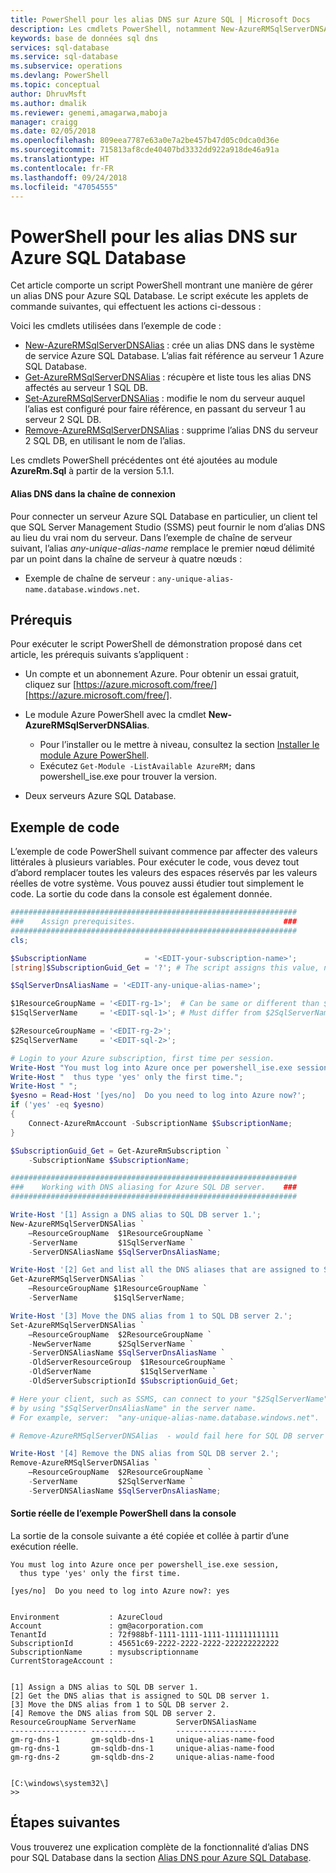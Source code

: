 ```yaml
---
title: PowerShell pour les alias DNS sur Azure SQL | Microsoft Docs
description: Les cmdlets PowerShell, notamment New-AzureRMSqlServerDNSAlias, permettent de rediriger les nouvelles connexions clientes vers un autre serveur Azure SQL Database, sans toucher aux configurations clientes.
keywords: base de données sql dns
services: sql-database
ms.service: sql-database
ms.subservice: operations
ms.devlang: PowerShell
ms.topic: conceptual
author: DhruvMsft
ms.author: dmalik
ms.reviewer: genemi,amagarwa,maboja
manager: craigg
ms.date: 02/05/2018
ms.openlocfilehash: 809eea7787e63a0e7a2be457b47d05c0dca0d36e
ms.sourcegitcommit: 715813af8cde40407bd3332dd922a918de46a91a
ms.translationtype: HT
ms.contentlocale: fr-FR
ms.lasthandoff: 09/24/2018
ms.locfileid: "47054555"
---
```

# <a name="powershell-for-dns-alias-to-azure-sql-database"></a>PowerShell pour les alias DNS sur Azure SQL Database

Cet article comporte un script PowerShell montrant une manière de gérer un alias DNS pour Azure SQL Database. Le script exécute les applets de commande suivantes, qui effectuent les actions ci-dessous :


Voici les cmdlets utilisées dans l’exemple de code :
- [New-AzureRMSqlServerDNSAlias](https://docs.microsoft.com/powershell/module/AzureRM.Sql/New-AzureRmSqlServerDnsAlias?view=azurermps-5.1.1) : crée un alias DNS dans le système de service Azure SQL Database. L’alias fait référence au serveur 1 Azure SQL Database.
- [Get-AzureRMSqlServerDNSAlias](https://docs.microsoft.com/powershell/module/AzureRM.Sql/Get-AzureRmSqlServerDnsAlias?view=azurermps-5.1.1) : récupère et liste tous les alias DNS affectés au serveur 1 SQL DB.
- [Set-AzureRMSqlServerDNSAlias](https://docs.microsoft.com/powershell/module/AzureRM.Sql/Set-AzureRmSqlServerDnsAlias?view=azurermps-5.1.1) : modifie le nom du serveur auquel l’alias est configuré pour faire référence, en passant du serveur 1 au serveur 2 SQL DB.
- [Remove-AzureRMSqlServerDNSAlias](https://docs.microsoft.com/powershell/module/AzureRM.Sql/Remove-AzureRmSqlServerDnsAlias?view=azurermps-5.1.1) : supprime l’alias DNS du serveur 2 SQL DB, en utilisant le nom de l’alias.


Les cmdlets PowerShell précédentes ont été ajoutées au module **AzureRm.Sql** à partir de la version 5.1.1.




#### <a name="dns-alias-in-connection-string"></a>Alias DNS dans la chaîne de connexion

Pour connecter un serveur Azure SQL Database en particulier, un client tel que SQL Server Management Studio (SSMS) peut fournir le nom d’alias DNS au lieu du vrai nom du serveur. Dans l’exemple de chaîne de serveur suivant, l’alias *any-unique-alias-name* remplace le premier nœud délimité par un point dans la chaîne de serveur à quatre nœuds :
- Exemple de chaîne de serveur : `any-unique-alias-name.database.windows.net`.



## <a name="prerequisites"></a>Prérequis

Pour exécuter le script PowerShell de démonstration proposé dans cet article, les prérequis suivants s’appliquent :

- Un compte et un abonnement Azure. Pour obtenir un essai gratuit, cliquez sur [https://azure.microsoft.com/free/][https://azure.microsoft.com/free/].

- Le module Azure PowerShell avec la cmdlet **New-AzureRMSqlServerDNSAlias**.
    - Pour l’installer ou le mettre à niveau, consultez la section [Installer le module Azure PowerShell][install-azurerm-ps-84p].
    - Exécutez `Get-Module -ListAvailable AzureRM;` dans powershell\_ise.exe pour trouver la version.

- Deux serveurs Azure SQL Database.

## <a name="code-example"></a>Exemple de code

L’exemple de code PowerShell suivant commence par affecter des valeurs littérales à plusieurs variables. Pour exécuter le code, vous devez tout d’abord remplacer toutes les valeurs des espaces réservés par les valeurs réelles de votre système. Vous pouvez aussi étudier tout simplement le code. La sortie du code dans la console est également donnée.


```powershell
################################################################
###    Assign prerequisites.                                 ###
################################################################
cls;

$SubscriptionName             = '<EDIT-your-subscription-name>';
[string]$SubscriptionGuid_Get = '?'; # The script assigns this value, not you.

$SqlServerDnsAliasName = '<EDIT-any-unique-alias-name>';

$1ResourceGroupName = '<EDIT-rg-1>';  # Can be same or different than $2ResourceGroupName.
$1SqlServerName     = '<EDIT-sql-1>'; # Must differ from $2SqlServerName.

$2ResourceGroupName = '<EDIT-rg-2>';
$2SqlServerName     = '<EDIT-sql-2>';

# Login to your Azure subscription, first time per session.
Write-Host "You must log into Azure once per powershell_ise.exe session,";
Write-Host "  thus type 'yes' only the first time.";
Write-Host " ";
$yesno = Read-Host '[yes/no]  Do you need to log into Azure now?';
if ('yes' -eq $yesno)
{
    Connect-AzureRmAccount -SubscriptionName $SubscriptionName;
}

$SubscriptionGuid_Get = Get-AzureRmSubscription `
    -SubscriptionName $SubscriptionName;

################################################################
###    Working with DNS aliasing for Azure SQL DB server.    ###
################################################################

Write-Host '[1] Assign a DNS alias to SQL DB server 1.';
New-AzureRMSqlServerDNSAlias `
    –ResourceGroupName  $1ResourceGroupName `
    -ServerName         $1SqlServerName `
    -ServerDNSAliasName $SqlServerDnsAliasName;

Write-Host '[2] Get and list all the DNS aliases that are assigned to SQL DB server 1.';
Get-AzureRMSqlServerDNSAlias `
    –ResourceGroupName $1ResourceGroupName `
    -ServerName        $1SqlServerName;

Write-Host '[3] Move the DNS alias from 1 to SQL DB server 2.';
Set-AzureRMSqlServerDNSAlias `
    –ResourceGroupName  $2ResourceGroupName `
    -NewServerName      $2SqlServerName `
    -ServerDNSAliasName $SqlServerDnsAliasName `
    -OldServerResourceGroup  $1ResourceGroupName `
    -OldServerName           $1SqlServerName `
    -OldServerSubscriptionId $SubscriptionGuid_Get;

# Here your client, such as SSMS, can connect to your "$2SqlServerName"
# by using "$SqlServerDnsAliasName" in the server name.
# For example, server:  "any-unique-alias-name.database.windows.net".

# Remove-AzureRMSqlServerDNSAlias  - would fail here for SQL DB server 1.

Write-Host '[4] Remove the DNS alias from SQL DB server 2.';
Remove-AzureRMSqlServerDNSAlias `
    –ResourceGroupName  $2ResourceGroupName `
    -ServerName         $2SqlServerName `
    -ServerDNSAliasName $SqlServerDnsAliasName;
```


#### <a name="actual-console-output-from-the-powershell-example"></a>Sortie réelle de l’exemple PowerShell dans la console

La sortie de la console suivante a été copiée et collée à partir d’une exécution réelle.


```
You must log into Azure once per powershell_ise.exe session,
  thus type 'yes' only the first time.
 
[yes/no]  Do you need to log into Azure now?: yes


Environment           : AzureCloud
Account               : gm@acorporation.com
TenantId              : 72f988bf-1111-1111-1111-111111111111
SubscriptionId        : 45651c69-2222-2222-2222-222222222222
SubscriptionName      : mysubscriptionname
CurrentStorageAccount : 

 
[1] Assign a DNS alias to SQL DB server 1.
[2] Get the DNS alias that is assigned to SQL DB server 1.
[3] Move the DNS alias from 1 to SQL DB server 2.
[4] Remove the DNS alias from SQL DB server 2.
ResourceGroupName ServerName         ServerDNSAliasName    
----------------- ----------         ------------------    
gm-rg-dns-1       gm-sqldb-dns-1     unique-alias-name-food
gm-rg-dns-1       gm-sqldb-dns-1     unique-alias-name-food
gm-rg-dns-2       gm-sqldb-dns-2     unique-alias-name-food


[C:\windows\system32\]
>> 
```

## <a name="next-steps"></a>Étapes suivantes

Vous trouverez une explication complète de la fonctionnalité d’alias DNS pour SQL Database dans la section [Alias DNS pour Azure SQL Database][dns-alias-overview-37v].



<!-- Article links. -->

[https://azure.microsoft.com/free/]: https://azure.microsoft.com/free/

[install-azurerm-ps-84p]: https://docs.microsoft.com/powershell/azure/install-azurerm-ps

[dns-alias-overview-37v]: dns-alias-overview.md


